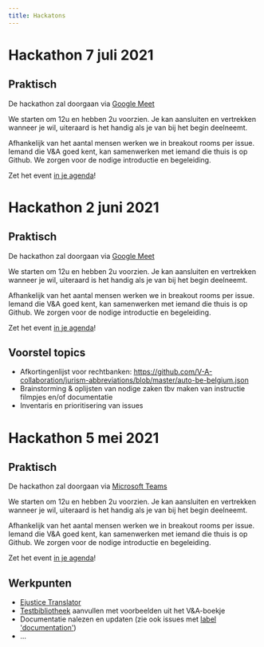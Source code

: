 ```yaml
---
title: Hackatons
---
```


# Hackathon 7 juli 2021

## Praktisch
De hackathon zal doorgaan via [Google Meet](https://meet.google.com/onc-bqhz-fra?authuser=0)

We starten om 12u en hebben 2u voorzien. Je kan aansluiten en vertrekken wanneer je wil, uiteraard is het handig als je van bij het begin deelneemt.

Afhankelijk van het aantal mensen werken we in breakout rooms per issue. Iemand die V&A goed kent, kan samenwerken met iemand die thuis is op Github. We zorgen voor de nodige introductie en begeleiding.

Zet het event [in je agenda](https://v-a-collaboration.github.io/v-en-a/hackathon3.ics)!

# Hackathon 2 juni 2021

## Praktisch
De hackathon zal doorgaan via [Google Meet](https://meet.google.com/fnt-yuei-wgb?authuser=0)

We starten om 12u en hebben 2u voorzien. Je kan aansluiten en vertrekken wanneer je wil, uiteraard is het handig als je van bij het begin deelneemt.

Afhankelijk van het aantal mensen werken we in breakout rooms per issue. Iemand die V&A goed kent, kan samenwerken met iemand die thuis is op Github. We zorgen voor de nodige introductie en begeleiding.

Zet het event [in je agenda](https://v-a-collaboration.github.io/v-en-a/hackathon2.ics)!

## Voorstel topics

- Afkortingenlijst voor rechtbanken: https://github.com/V-A-collaboration/jurism-abbreviations/blob/master/auto-be-belgium.json
- Brainstorming & oplijsten van nodige zaken tbv maken van instructie filmpjes en/of documentatie
- Inventaris en prioritisering van issues


# Hackathon 5 mei 2021

## Praktisch
De hackathon zal doorgaan via [Microsoft Teams](https://teams.microsoft.com/l/meetup-join/19%3ameeting_ZGYwY2MxMWItMzczOS00ZmMyLTk3NzUtOTU4MjBmNzkwYzBm%40thread.v2/0?context=%7b%22Tid%22%3a%223973589b-9e40-4eb5-800e-b0b6383d1621%22%2c%22Oid%22%3a%228169e633-6dfd-45c3-828d-13ef4b5e7e95%22%7d)

We starten om 12u en hebben 2u voorzien. Je kan aansluiten en vertrekken wanneer je wil, uiteraard is het handig als je van bij het begin deelneemt.

Afhankelijk van het aantal mensen werken we in breakout rooms per issue. Iemand die V&A goed kent, kan samenwerken met iemand die thuis is op Github. We zorgen voor de nodige introductie en begeleiding.

Zet het event [in je agenda](https://v-a-collaboration.github.io/v-en-a/hackathon1.ics)!

## Werkpunten

- [Ejustice Translator ](https://github.com/V-A-collaboration/v-en-a/issues/68)
- [Testbibliotheek](https://github.com/V-A-collaboration/v-en-a/issues/32) aanvullen met voorbeelden uit het V&A-boekje
- Documentatie nalezen en updaten (zie ook issues met [label 'documentation'](https://github.com/V-A-collaboration/v-en-a/issues?q=is%3Aissue+is%3Aopen+label%3Adocumentation))
- ... 

